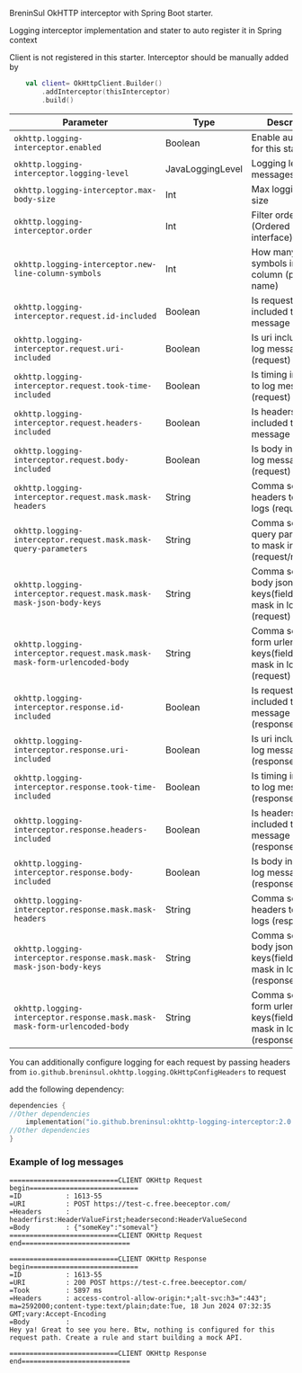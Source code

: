 BreninSul OkHTTP interceptor with Spring Boot starter.

Logging interceptor implementation and stater to auto register it in Spring context

Client is not registered in this starter. Interceptor should be manually added by

````kotlin
    val client= OkHttpClient.Builder()
        .addInterceptor(thisInterceptor)
        .build()
````


| Parameter                                                                 | Type             | Description                                                             |
|---------------------------------------------------------------------------|------------------|-------------------------------------------------------------------------|
| `okhttp.logging-interceptor.enabled`                                      | Boolean          | Enable autoconfig for this starter                                      |
| `okhttp.logging-interceptor.logging-level`                                | JavaLoggingLevel | Logging level of messages                                               |
| `okhttp.logging-interceptor.max-body-size`                                | Int              | Max logging body size                                                   |
| `okhttp.logging-interceptor.order`                                        | Int              | Filter order (Ordered interface)                                        |
| `okhttp.logging-interceptor.new-line-column-symbols`                      | Int              | How many symbols in first column (param name)                           |
| `okhttp.logging-interceptor.request.id-included`                          | Boolean          | Is request id included to log message (request)                         |
| `okhttp.logging-interceptor.request.uri-included`                         | Boolean          | Is uri included to log message (request)                                |
| `okhttp.logging-interceptor.request.took-time-included`                   | Boolean          | Is timing included to log message (request)                             |
| `okhttp.logging-interceptor.request.headers-included`                     | Boolean          | Is headers included to log message (request)                            |
| `okhttp.logging-interceptor.request.body-included`                        | Boolean          | Is body included to log message (request)                               |
| `okhttp.logging-interceptor.request.mask.mask-headers`                    | String           | Comma separated headers to mask in logs (request)                       |
| `okhttp.logging-interceptor.request.mask.mask-query-parameters`           | String           | Comma separated query parameters to mask in logs (request/response)     |
| `okhttp.logging-interceptor.request.mask.mask-mask-json-body-keys`        | String           | Comma separated body json keys(fields) to mask in logs (request)        |
| `okhttp.logging-interceptor.request.mask.mask-mask-form-urlencoded-body`  | String           | Comma separated form urlencoded keys(fields) to mask in logs (request)  |
| `okhttp.logging-interceptor.response.id-included`                         | Boolean          | Is request id included to log message (response)                        |
| `okhttp.logging-interceptor.response.uri-included`                        | Boolean          | Is uri included to log message (response)                               |
| `okhttp.logging-interceptor.response.took-time-included`                  | Boolean          | Is timing included to log message (response)                            |
| `okhttp.logging-interceptor.response.headers-included`                    | Boolean          | Is headers included to log message (response)                           |
| `okhttp.logging-interceptor.response.body-included`                       | Boolean          | Is body included to log message (response)                              |
| `okhttp.logging-interceptor.response.mask.mask-headers`                   | String           | Comma separated headers to mask in logs (response)                      |
| `okhttp.logging-interceptor.response.mask.mask-mask-json-body-keys`       | String           | Comma separated body json keys(fields) to mask in logs (response)       |
| `okhttp.logging-interceptor.response.mask.mask-mask-form-urlencoded-body` | String           | Comma separated form urlencoded keys(fields) to mask in logs (response) |

You can additionally configure logging for each request by passing headers from `io.github.breninsul.okhttp.logging.OkHttpConfigHeaders` to request


add the following dependency:

````kotlin
dependencies {
//Other dependencies
    implementation("io.github.breninsul:okhttp-logging-interceptor:2.0.0")
//Other dependencies
}

````
### Example of log messages

````
===========================CLIENT OKHttp Request begin===========================
=ID           : 1613-55
=URI          : POST https://test-c.free.beeceptor.com/
=Headers      : headerfirst:HeaderValueFirst;headersecond:HeaderValueSecond
=Body         : {"someKey":"someval"}
===========================CLIENT OKHttp Request end===========================

===========================CLIENT OKHttp Response begin===========================
=ID           : 1613-55
=URI          : 200 POST https://test-c.free.beeceptor.com/
=Took         : 5897 ms
=Headers      : access-control-allow-origin:*;alt-svc:h3=":443"; ma=2592000;content-type:text/plain;date:Tue, 18 Jun 2024 07:32:35 GMT;vary:Accept-Encoding
=Body         :
Hey ya! Great to see you here. Btw, nothing is configured for this request path. Create a rule and start building a mock API.

===========================CLIENT OKHttp Response end===========================
````
